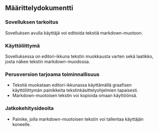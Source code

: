 ## Määrittelydokumentti
 
### Sovelluksen tarkoitus
Sovelluksen avulla käyttäjä voi editoida tekstiä markdown-muotoon.

### Käyttöliittymä
Sovelluksessa on editori-ikkuna tekstin muokkausta varten sekä laatikko, josta näkee tekstin markdown-muodossa.

### Perusversion tarjoama toiminnallisuus
- Tekstiä muokataan editori-ikkunassa käyttämällä graafisen käyttöliittymän painikkeita tekstinkäsittelyohjelmien tapaisesti.
- Markdown-muotoisen tekstin voi kopioida omaan käyttöönsä.

### Jatkokehitysideoita
- Painike, jolla markdown-muotoisen tekstin voi tallentaa käyttäjän koneelle.
